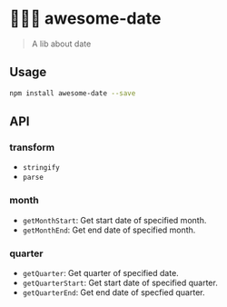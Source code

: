 # 🎉🎉🎉 awesome-date
> A lib about date

## Usage
```bash
npm install awesome-date --save
```

## API

### transform
- `stringify`
- `parse`

### month
- `getMonthStart`: Get start date of specified month.
- `getMonthEnd`: Get end date of specified month.

### quarter
- `getQuarter`: Get quarter of specified date.
- `getQuarterStart`: Get start date of specified quarter.
- `getQuarterEnd`: Get end date of specfied quarter.
